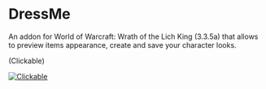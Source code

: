 # DressMe

An addon for World of Warcraft: Wrath of the Lich King (3.3.5a) that allows to preview items appearance, create and save your character looks.

(Clickable)

[![Clickable](https://i.imgur.com/yywJ52h.png)](https://i.imgur.com/OcnDpGu.mp4)
